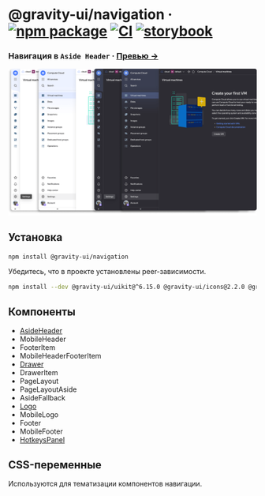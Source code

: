 # @gravity-ui/navigation &middot; [![npm package](https://img.shields.io/npm/v/@gravity-ui/navigation)](https://www.npmjs.com/package/@gravity-ui/navigation) [![CI](https://img.shields.io/github/actions/workflow/status/gravity-ui/navigation/.github/workflows/ci.yml?branch=main&label=CI&logo=github)](https://github.com/gravity-ui/navigation/actions/workflows/ci.yml?query=branch:main) [![storybook](https://img.shields.io/badge/Storybook-deployed-ff4685)](https://preview.yandexcloud.dev/navigation/)

### Навигация в `Aside Header` &middot; [Превью →](https://preview.yandexcloud.dev/navigation/)

![](docs/images/showcase.png)

## Установка

```bash
npm install @gravity-ui/navigation
```

Убедитесь, что в проекте установлены peer-зависимости.

```bash
npm install --dev @gravity-ui/uikit@^6.15.0 @gravity-ui/icons@2.2.0 @gravity-ui/components@3.0.0 @bem-react/classname@1.6.0 react@^18.0.0 react-dom@18.0.0
```

## Компоненты

- [AsideHeader](/src/components/AsideHeader/README.md)
- MobileHeader
- FooterItem
- MobileHeaderFooterItem
- [Drawer](/src/components/Drawer/README.md)
- DrawerItem
- PageLayout
- PageLayoutAside
- AsideFallback
- [Logo](/src/components/Logo/Readme.md)
- MobileLogo
- Footer
- MobileFooter
- [HotkeysPanel](/src/components/HotkeysPanel/README.md)

## CSS-переменные

Используются для тематизации компонентов навигации.
